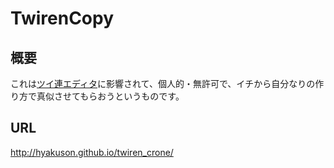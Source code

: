 # TwirenCopy
## 概要
これは[ツイ連エディタ](http://twiren.sakura.ne.jp/)に影響されて、個人的・無許可で、イチから自分なりの作り方で真似させてもらおうというものです。
## URL
http://hyakuson.github.io/twiren_crone/